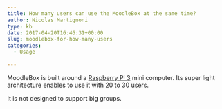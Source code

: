 ```yaml
---
title: How many users can use the MoodleBox at the same time?
author: Nicolas Martignoni
type: kb
date: 2017-04-20T16:46:31+00:00
slug: moodlebox-for-how-many-users
categories:
  - Usage

---
```

MoodleBox is built around a [Raspberry Pi 3][1] mini computer. Its super light architecture enables to use it with 20 to 30 users.

It is not designed to support big groups.

 [1]: https://www.raspberrypi.org/
